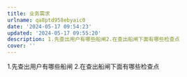 ```yaml
---
title: 业务需求
urlname: qa8ptd958ebyaic0
date: '2024-05-17 09:54:23'
updated: '2024-05-17 09:55:20'
description: 1.先查出用户有哪些船闸2.在查出船闸下面有哪些检查点
cover: ''
---
```

1.先查出用户有哪些船闸
2.在查出船闸下面有哪些检查点
